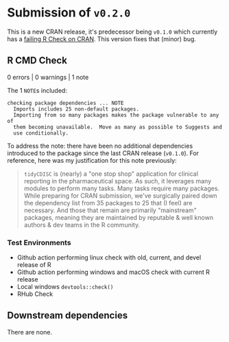 # Submission of `v0.2.0`
This is a new CRAN release, it's predecessor being `v0.1.0` which currently has a [failing R Check on CRAN](https://www.r-project.org/nosvn/R.check/r-devel-linux-x86_64-debian-clang/tidyCDISC-00check.html). This version fixes that (minor) bug.

## R CMD Check
0 errors | 0 warnings | 1 note

The 1 `NOTE`s included:
```
checking package dependencies ... NOTE
  Imports includes 25 non-default packages.
  Importing from so many packages makes the package vulnerable to any of
  them becoming unavailable.  Move as many as possible to Suggests and
  use conditionally.
```

To address the note: there have been no additional dependencies introduced to the package since the last CRAN release (`v0.1.0`). For reference, here was my justification for this note previously:

> `tidyCDISC` is (nearly) a "one stop shop" application for clinical reporting in the pharmaceutical space. As such, it leverages many modules to perform many tasks. Many tasks require many packages. While preparing for CRAN submission, we've surgically paired down the dependency list from 35 packages to 25 that (I feel) are necessary. And those that remain are primarily "mainstream" packages, meaning they are maintained by reputable & well known authors & dev teams in the R community.

### Test Environments

* Github action performing linux check with old, current, and devel release of R
* Github action performing windows and macOS check with current R release
* Local windows `devtools::check()`
* RHub Check

## Downstream dependencies
There are none.



